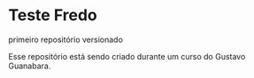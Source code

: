 # Teste Fredo
 primeiro repositório versionado

Esse repositório está sendo criado durante um curso do Gustavo Guanabara. 